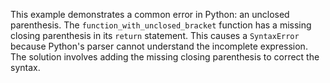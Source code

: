 This example demonstrates a common error in Python: an unclosed parenthesis. The `function_with_unclosed_bracket` function has a missing closing parenthesis in its `return` statement. This causes a `SyntaxError` because Python's parser cannot understand the incomplete expression. The solution involves adding the missing closing parenthesis to correct the syntax.